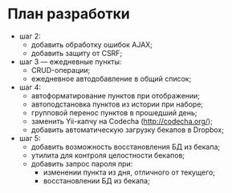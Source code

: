 # План разработки

* шаг 2:
	* добавить обработку ошибок AJAX;
	* добавить защиту от CSRF;
* шаг 3 &mdash; ежедневные пункты:
	* CRUD-операции;
	* ежедневное автодобавление в общий список;
* шаг 4:
	* автоформатирование пунктов при отображении;
	* автоподстановка пунктов из истории при наборе;
	* групповой перенос пунктов в прошедший день;
	* заменить Yii-капчу на Codecha (http://codecha.org/);
	* добавить автоматическую загрузку бекапов в Dropbox;
* шаг 5:
	* добавить возможность восстановления БД из бекапа;
	* утилита для контроля целостности бекапов;
	* добавить запрос пароля при:
		* изменении пункта из дня, отличного от текущего;
		* восстановлении БД из бекапа;
